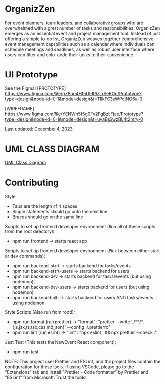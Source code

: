 # OrganizZen

For event planners, team leaders, and collaborative groups who are overwhelmed with a great number of tasks and responsibilities, OrganizZen emerges as an essential event and project management tool. Instead of just offering a simple to-do list, OrganizZen weaves together comprehensive event management capabilities such as a calendar where individuals can schedule meetings and deadlines, as well as robust user interface where users can filter and color code their tasks to their convenience.​

# UI Prototype
See the Figma!
[PROTOTYPE] https://www.figma.com/file/pZ8oo4HfhDI6RlzLrSeHOo/Prototype?type=design&node-id=0-1&mode=design&t=TIlkFC3eWPdjNO6a-0 

[WIREFRAME] https://www.figma.com/file/YENWh5f5g0Fv2FgBzbFjee/Prototype?type=design&node-id=0-1&mode=design&t=uyaBs6wzBL4t2mry-0 

Last updated: December 4, 2023

# UML CLASS DIAGRAM
[UML Class Diagram](docs/UML.md)

# Contributing
Style:
- Tabs are the length of 4 spaces
- Single statements should go onto the next line
- Braces should go on the same line

Scripts to set up frontend developer environment (Run all of these scripts from the root directory!):
-  npm run frontend                  ->       starts react app

Scripts to set up frontend developer environment (Pick between either start or dev commands):
-  npm run backend-start             ->       starts backend for tasks/events
-  npm run backend-start-users       ->       starts backend for users
-  npm run backend-dev               ->       starts backend for tasks/events (but using nodemon)
-  npm run backend-dev-users         ->       starts backend for users (but using nodemon)
-  npm run backend:both              ->       starts backend for users AND tasks/events using nodemon

Style Scripts (Also run from root!):
-  npm run format (run prettier)   ->    "format": "prettier --write './**/*.{js,jsx,ts,tsx,css,md,json}' --config ./.prettierrc"
-  npm run lint (run eslint)       ->    "lint": "npx eslint . && npx prettier --check ."

Jest Test (This tests the NewEvent React component):
-  npm run test
    
NOTE: This project user Prettier and ESLint, and the project files contain the configuration for these tools. If using VSCode, please go to the "Extensions" tab and install "Prettier - Code formatter" by Prettier and "ESLint" from Microsoft. Trust the tools!

